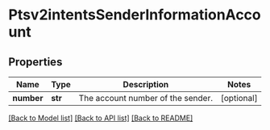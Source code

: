 # Ptsv2intentsSenderInformationAccount

## Properties
Name | Type | Description | Notes
------------ | ------------- | ------------- | -------------
**number** | **str** | The account number of the sender.  | [optional] 

[[Back to Model list]](../README.md#documentation-for-models) [[Back to API list]](../README.md#documentation-for-api-endpoints) [[Back to README]](../README.md)


